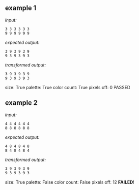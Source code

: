 
## example 1
*input:*
```
3 3 3 3 3 3
9 9 9 9 9 9
```
*expected output:*
```
3 9 3 9 3 9
9 3 9 3 9 3
```
*transformed output:*
```
3 9 3 9 3 9
9 3 9 3 9 3
```
size: True
palette: True
color count: True
pixels off: 0
PASSED

## example 2
*input:*
```
4 4 4 4 4 4
8 8 8 8 8 8
```
*expected output:*
```
4 8 4 8 4 8
8 4 8 4 8 4
```
*transformed output:*
```
3 9 3 9 3 9
9 3 9 3 9 3
```
size: True
palette: False
color count: False
pixels off: 12
**FAILED!**
